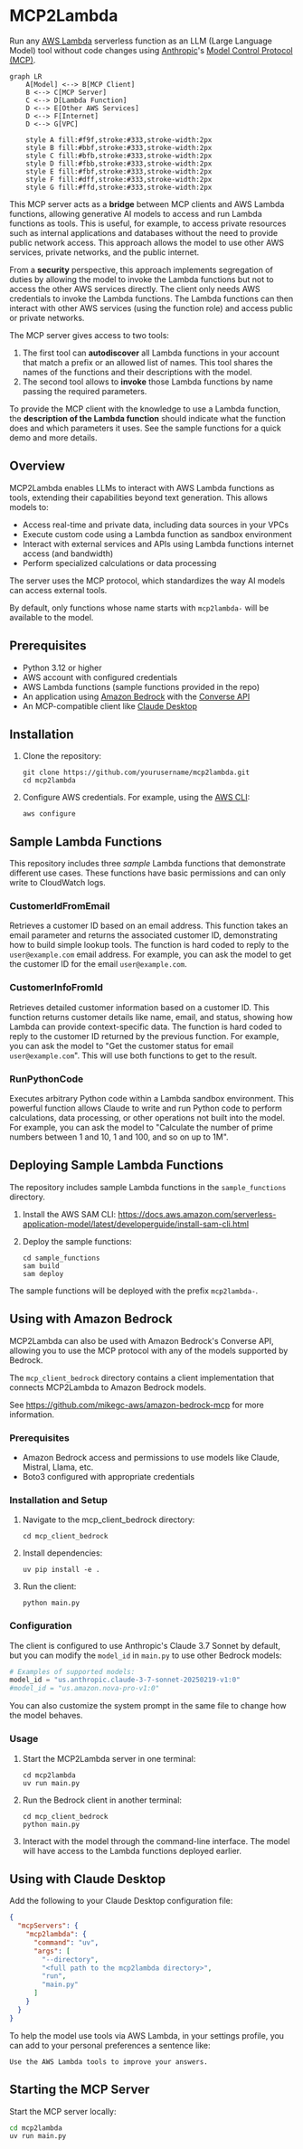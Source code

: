 # MCP2Lambda

Run any [AWS Lambda](https://aws.amazon.com/lambda/) serverless function as an LLM (Large Language Model) tool without code changes using [Anthropic](https://www.anthropic.com)'s [Model Control Protocol (MCP)](https://github.com/modelcontextprotocol).

```mermaid
graph LR
    A[Model] <--> B[MCP Client]
    B <--> C[MCP Server]
    C <--> D[Lambda Function]
    D <--> E[Other AWS Services]
    D <--> F[Internet]
    D <--> G[VPC]
    
    style A fill:#f9f,stroke:#333,stroke-width:2px
    style B fill:#bbf,stroke:#333,stroke-width:2px
    style C fill:#bfb,stroke:#333,stroke-width:2px
    style D fill:#fbb,stroke:#333,stroke-width:2px
    style E fill:#fbf,stroke:#333,stroke-width:2px
    style F fill:#dff,stroke:#333,stroke-width:2px
    style G fill:#ffd,stroke:#333,stroke-width:2px
```

This MCP server acts as a **bridge** between MCP clients and AWS Lambda functions, allowing generative AI models to access and run Lambda functions as tools. This is useful, for example, to access private resources such as internal applications and databases without the need to provide public network access. This approach allows the model to use other AWS services, private networks, and the public internet.

From a **security** perspective, this approach implements segregation of duties by allowing the model to invoke the Lambda functions but not to access the other AWS services directly. The client only needs AWS credentials to invoke the Lambda functions. The Lambda functions can then interact with other AWS services (using the function role) and access public or private networks.

The MCP server gives access to two tools:

1. The first tool can **autodiscover** all Lambda functions in your account that match a prefix or an allowed list of names. This tool shares the names of the functions and their descriptions with the model.
2. The second tool allows to **invoke** those Lambda functions by name passing the required parameters.

To provide the MCP client with the knowledge to use a Lambda function, the **description of the Lambda function** should indicate what the function does and which parameters it uses. See the sample functions for a quick demo and more details.

## Overview

MCP2Lambda enables LLMs to interact with AWS Lambda functions as tools, extending their capabilities beyond text generation. This allows models to:

- Access real-time and private data, including data sources in your VPCs
- Execute custom code using a Lambda function as sandbox environment
- Interact with external services and APIs using Lambda functions internet access (and bandwidth)
- Perform specialized calculations or data processing

The server uses the MCP protocol, which standardizes the way AI models can access external tools.

By default, only functions whose name starts with `mcp2lambda-` will be available to the model.

## Prerequisites

- Python 3.12 or higher
- AWS account with configured credentials
- AWS Lambda functions (sample functions provided in the repo)
- An application using [Amazon Bedrock](https://aws.amazon.com/bedrock/) with the [Converse API](https://docs.aws.amazon.com/bedrock/latest/userguide/converse.html)
- An MCP-compatible client like [Claude Desktop](https://docs.anthropic.com/en/docs/claude-desktop)

## Installation

1. Clone the repository:
   ```
   git clone https://github.com/yourusername/mcp2lambda.git
   cd mcp2lambda
   ```

2. Configure AWS credentials. For example, using the [AWS CLI](https://aws.amazon.com/cli):
   ```
   aws configure
   ```

## Sample Lambda Functions

This repository includes three *sample* Lambda functions that demonstrate different use cases. These functions have basic permissions and can only write to CloudWatch logs.

### CustomerIdFromEmail
Retrieves a customer ID based on an email address. This function takes an email parameter and returns the associated customer ID, demonstrating how to build simple lookup tools. The function is hard coded to reply to the `user@example.com` email address. For example, you can ask the model to get the customer ID for the email `user@example.com`.

### CustomerInfoFromId
Retrieves detailed customer information based on a customer ID. This function returns customer details like name, email, and status, showing how Lambda can provide context-specific data. The function is hard coded to reply to the customer ID returned by the previous function. For example, you can ask the model to "Get the customer status for email `user@example.com`". This will use both functions to get to the result.

### RunPythonCode
Executes arbitrary Python code within a Lambda sandbox environment. This powerful function allows Claude to write and run Python code to perform calculations, data processing, or other operations not built into the model. For example, you can ask the model to "Calculate the number of prime numbers between 1 and 10, 1 and 100, and so on up to 1M".

## Deploying Sample Lambda Functions

The repository includes sample Lambda functions in the `sample_functions` directory.

1. Install the AWS SAM CLI: https://docs.aws.amazon.com/serverless-application-model/latest/developerguide/install-sam-cli.html

2. Deploy the sample functions:
   ```
   cd sample_functions
   sam build
   sam deploy
   ```

The sample functions will be deployed with the prefix `mcp2lambda-`.

## Using with Amazon Bedrock

MCP2Lambda can also be used with Amazon Bedrock's Converse API, allowing you to use the MCP protocol with any of the models supported by Bedrock.

The `mcp_client_bedrock` directory contains a client implementation that connects MCP2Lambda to Amazon Bedrock models.

See https://github.com/mikegc-aws/amazon-bedrock-mcp for more information.

### Prerequisites

- Amazon Bedrock access and permissions to use models like Claude, Mistral, Llama, etc.
- Boto3 configured with appropriate credentials

### Installation and Setup

1. Navigate to the mcp_client_bedrock directory:
   ```
   cd mcp_client_bedrock
   ```

2. Install dependencies:
   ```
   uv pip install -e .
   ```

3. Run the client:
   ```
   python main.py
   ```

### Configuration

The client is configured to use Anthropic's Claude 3.7 Sonnet by default, but you can modify the `model_id` in `main.py` to use other Bedrock models:

```python
# Examples of supported models:
model_id = "us.anthropic.claude-3-7-sonnet-20250219-v1:0"
#model_id = "us.amazon.nova-pro-v1:0"
```

You can also customize the system prompt in the same file to change how the model behaves.

### Usage

1. Start the MCP2Lambda server in one terminal:
   ```
   cd mcp2lambda
   uv run main.py
   ```

2. Run the Bedrock client in another terminal:
   ```
   cd mcp_client_bedrock
   python main.py
   ```

3. Interact with the model through the command-line interface. The model will have access to the Lambda functions deployed earlier.

## Using with Claude Desktop

Add the following to your Claude Desktop configuration file:

```json
{
  "mcpServers": {
    "mcp2lambda": {
      "command": "uv",
      "args": [
        "--directory",
        "<full path to the mcp2lambda directory>",
        "run",
        "main.py"
      ]
    }
  }
}
```

To help the model use tools via AWS Lambda, in your settings profile, you can add to your personal preferences a sentence like:

```
Use the AWS Lambda tools to improve your answers.
```

## Starting the MCP Server

Start the MCP server locally:

```sh
cd mcp2lambda
uv run main.py
```
